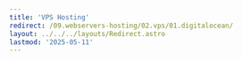 ```yaml
---
title: 'VPS Hosting'
redirect: /09.webservers-hosting/02.vps/01.digitalocean/
layout: ../../../layouts/Redirect.astro
lastmod: '2025-05-11'
---
```

